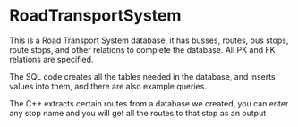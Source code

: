 # RoadTransportSystem

This is a Road Transport System database, it has busses, routes, bus stops, route stops, and other relations to complete the database. All PK and FK relations are specified.

The SQL code creates all the tables needed in the database, and inserts values into them, and there are also example queries.

The C++ extracts certain routes from a database we created, you can enter any stop name and you will get all the routes to that stop as an output
